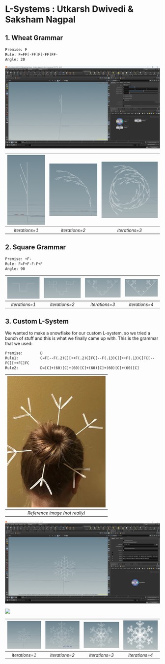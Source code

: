# L-Systems : Utkarsh Dwivedi & Saksham Nagpal

## 1. Wheat Grammar
```
Premise: F
Rule: F=FF[-FF]F[-FF]FF-
Angle: 20
```

![](images/g1.png)

| ![](images/g11.png) | ![](images/g2.png) | ![](images/g3.png) |
|:--:|:--:|:--:|
| *iterations=1* | *iterations=2* | *iterations=3* |

## 2. Square Grammar
```
Premise: +F-
Rule: F=F+F-F-F+F
Angle: 90
```

| ![](images/g22.png) | ![](images/g23.png) | ![](images/g34.png) | ![](images/g45.png) |
|:--:|:--:|:--:|:--:|
| *iterations=1* | *iterations=2* | *iterations=3* | *iterations=4* |

## 3. Custom L-System
We wanted to make a snowflake for our custom L-system, so we tried a bunch of stuff and this is what we finally came up with. This is the grammar that we used:
```
Premise:        D
Rule1:          C=F[--F(.2)C][++F(.2)C]FC[--F(.13)C][++F(.13)C]FC[--FC][++FC]FC
Rule2:          D=[C]+(60)[C]+(60)[C]+(60)[C]+(60)[C]+(60)[C]
```

| ![](images/ref.png) |
|:--:|
| *Reference image (not really)* |

![](images/snowflake1.jpg)

![](images/demo.gif)

| ![](images/sfiter1.jpg) | ![](images/sfiter2.jpg) | ![](images/sfiter3.jpg) | ![](images/sfiter4.jpg) |
|:--:|:--:|:--:|:--:|
| *iterations=1* | *iterations=2* | *iterations=3* | *iterations=4* |

